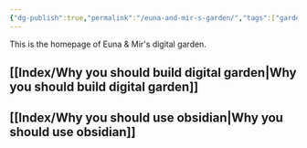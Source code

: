 ```yaml
---
{"dg-publish":true,"permalink":"/euna-and-mir-s-garden/","tags":["gardenEntry"],"created":"2025-04-03T21:54:25.033+09:00","updated":"2025-04-03T22:18:50.884+09:00"}
---
```


This is the homepage of Euna & Mir's digital garden. 
## [[Index/Why you should build digital garden\|Why you should build digital garden]]
## [[Index/Why you should use obsidian\|Why you should use obsidian]]